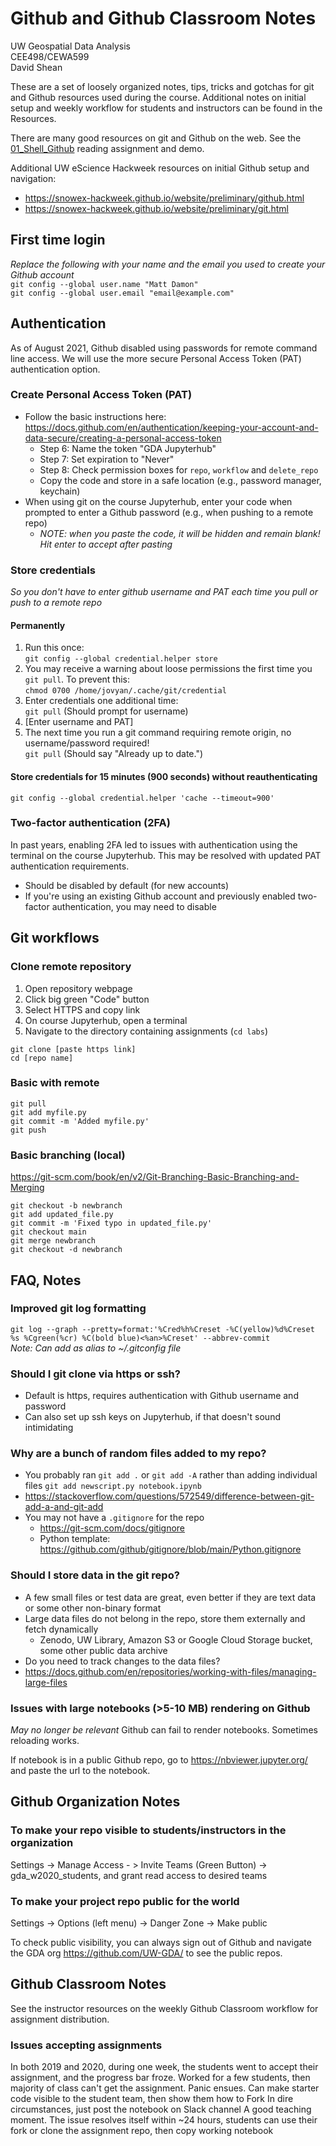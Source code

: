 # Github and Github Classroom Notes
UW Geospatial Data Analysis  
CEE498/CEWA599  
David Shean  

These are a set of loosely organized notes, tips, tricks and gotchas for git and Github resources used during the course.  Additional notes on initial setup and weekly workflow for students and instructors can be found in the Resources.

There are many good resources on git and Github on the web.  See the [01_Shell_Github](../modeules/01_Shell_Github) reading assignment and demo.  

Additional UW eScience Hackweek resources on initial Github setup and navigation: 
* https://snowex-hackweek.github.io/website/preliminary/github.html
* https://snowex-hackweek.github.io/website/preliminary/git.html

## First time login
*Replace the following with your name and the email you used to create your Github account*  
`git config --global user.name "Matt Damon"`  
`git config --global user.email "email@example.com"`

## Authentication
As of August 2021, Github disabled using passwords for remote command line access. We will use the more secure Personal Access Token (PAT) authentication option. 

### Create Personal Access Token (PAT)
* Follow the basic instructions here: https://docs.github.com/en/authentication/keeping-your-account-and-data-secure/creating-a-personal-access-token 
    * Step 6: Name the token "GDA Jupyterhub"
    * Step 7: Set expiration to "Never"
    * Step 8: Check permission boxes for `repo`, `workflow` and `delete_repo`
    * Copy the code and store in a safe location (e.g., password manager, keychain)
* When using git on the course Jupyterhub, enter your code when prompted to enter a Github password (e.g., when pushing to a remote repo)
    * *NOTE: when you paste the code, it will be hidden and remain blank! Hit enter to accept after pasting* 

### Store credentials
*So you don't have to enter github username and PAT each time you pull or push to a remote repo*  

#### Permanently
1. Run this once:  
`git config --global credential.helper store`
1. You may receive a warning about loose permissions the first time you `git pull`.  To prevent this:  
`chmod 0700 /home/jovyan/.cache/git/credential`
1. Enter credentials one additional time:  
`git pull` (Should prompt for username)
1. [Enter username and PAT]
1. The next time you run a git command requiring remote origin, no username/password required!  
`git pull` (Should say "Already up to date.")

#### Store credentials for 15 minutes (900 seconds) without reauthenticating
`git config --global credential.helper 'cache --timeout=900'`

### Two-factor authentication (2FA)
In past years, enabling 2FA led to issues with authentication using the terminal on the course Jupyterhub. This may be resolved with updated PAT authentication requirements.
* Should be disabled by default (for new accounts)
* If you're using an existing Github account and previously enabled two-factor authentication, you may need to disable 

## Git workflows
### Clone remote repository
1. Open repository webpage
1. Click big green "Code" button
1. Select HTTPS and copy link
1. On course Jupyterhub, open a terminal
1. Navigate to the directory containing assignments (`cd labs`)
```
git clone [paste https link]
cd [repo name]
```
### Basic with remote 
```
git pull
git add myfile.py
git commit -m 'Added myfile.py'
git push
```
### Basic branching (local)
https://git-scm.com/book/en/v2/Git-Branching-Basic-Branching-and-Merging
```
git checkout -b newbranch
git add updated_file.py
git commit -m 'Fixed typo in updated_file.py'
git checkout main
git merge newbranch
git checkout -d newbranch
```

## FAQ, Notes

### Improved git log formatting
`git log --graph --pretty=format:'%Cred%h%Creset -%C(yellow)%d%Creset %s %Cgreen(%cr) %C(bold blue)<%an>%Creset' --abbrev-commit`  
*Note: Can add as alias to ~/.gitconfig file*

### Should I git clone via https or ssh?
* Default is https, requires authentication with Github username and password
* Can also set up ssh keys on Jupyterhub, if that doesn't sound intimidating

### Why are a bunch of random files added to my repo?
* You probably ran `git add .` or `git add -A` rather than adding individual files `git add newscript.py notebook.ipynb`
* https://stackoverflow.com/questions/572549/difference-between-git-add-a-and-git-add
* You may not have a `.gitignore` for the repo
    * https://git-scm.com/docs/gitignore
    * Python template: https://github.com/github/gitignore/blob/main/Python.gitignore

### Should I store data in the git repo?
* A few small files or test data are great, even better if they are text data or some other non-binary format
* Large data files do not belong in the repo, store them externally and fetch dynamically
    * Zenodo, UW Library, Amazon S3 or Google Cloud Storage bucket, some other public data archive
* Do you need to track changes to the data files?
* https://docs.github.com/en/repositories/working-with-files/managing-large-files

### Issues with large notebooks (>5-10 MB) rendering on Github
*May no longer be relevant*
Github can fail to render notebooks. Sometimes reloading works.

If notebook is in a public Github repo, go to https://nbviewer.jupyter.org/ and paste the url to the notebook.

## Github Organization Notes

### To make your repo visible to students/instructors in the organization
Settings -> Manage Access - > Invite Teams (Green Button) -> gda_w2020_students, and grant read access to desired teams

### To make your project repo public for the world
Settings -> Options (left menu) -> Danger Zone -> Make public

To check public visibility, you can always sign out of Github and navigate the GDA org https://github.com/UW-GDA/ to see the public repos.

## Github Classroom Notes
See the instructor resources on the weekly Github Classroom workflow for assignment distribution.

### Issues accepting assignments
In both 2019 and 2020, during one week, the students went to accept their assignment, and the progress bar froze. Worked for a few students, then majority of class can't get the assignment. Panic ensues.
Can make starter code visible to the student team, then show them how to Fork
In dire circumstances, just post the notebook on Slack channel
A good teaching moment.
The issue resolves itself within ~24 hours, students can use their fork or clone the assignment repo, then copy working notebook
